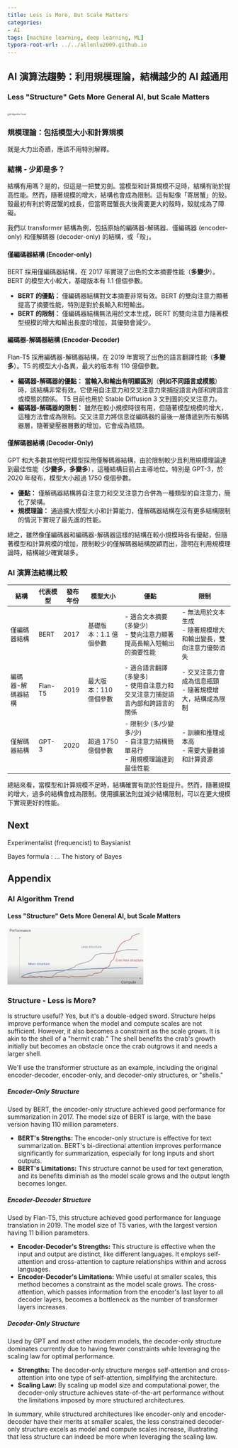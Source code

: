 ```yaml
---
title: Less is More, But Scale Matters
categories:
- AI
tags: [machine learning, deep learning, ML]
typora-root-url: ../../allenlu2009.github.io
---
```




## AI 演算法趨勢：利用規模理論，結構越少的 AI 越通用 

### Less "Structure" Gets More General AI, but Scale Matters

<img src="/../../../../OneDrive/allenlu2009.github.io/media/image-20240724094258386-1822505.png" alt="AI Algorithm Trend" style="zoom:30%;" />



### 規模理論：包括模型大小和計算規模

就是大力出奇蹟，應該不用特別解釋。

### 結構 - 少即是多？

結構有用嗎？是的，但這是一把雙刃劍。當模型和計算規模不足時，結構有助於提高性能。然而，隨著規模的增大，結構也會成為限制。這有點像「寄居蟹」的殼。殼最初有利於寄居蟹的成長，但當寄居蟹長大後需要更大的殼時，殼就成為了障礙。

我們以 transformer 結構為例，包括原始的編碼器-解碼器、僅編碼器 (encoder-only) 和僅解碼器 (decoder-only) 的結構，或「殼」。

#### 僅編碼器結構 (Encoder-only)
BERT 採用僅編碼器結構，在 2017 年實現了出色的文本摘要性能（**多變少**）。BERT 的模型大小較大，基礎版本有 1.1 億個參數。

- **BERT 的優點：** 僅編碼器結構對文本摘要非常有效。BERT 的雙向注意力顯著提高了摘要性能，特別是對於長輸入和短輸出。
- **BERT 的限制：** 僅編碼器結構無法用於文本生成，BERT 的雙向注意力隨著模型規模的增大和輸出長度的增加，其優勢會減少。

#### 編碼器-解碼器結構 (Encoder-Decoder)
Flan-T5 採用編碼器-解碼器結構，在 2019 年實現了出色的語言翻譯性能（**多變多**）。T5 的模型大小各異，最大的版本有 110 億個參數。

- **編碼器-解碼器的優點：** **當輸入和輸出有明顯區別**（**例如不同語言或模態**）時，該結構非常有效。它使用自注意力和交叉注意力來捕捉語言內部和跨語言或模態的關係。 T5 目前也用於 Stable Diffusion 3 文到圖的交叉注意力。
- **編碼器-解碼器的限制：** 雖然在較小規模時很有用，但隨著模型規模的增大，這種方法會成為限制。交叉注意力將信息從編碼器的最後一層傳遞到所有解碼器層，隨著變壓器層數的增加，它會成為瓶頸。

#### 僅解碼器結構 (Decoder-Only)
GPT 和大多數其他現代模型採用僅解碼器結構，由於限制較少且利用規模理論達到最佳性能（**少變多，多變多**），這種結構目前占主導地位。特別是 GPT-3，於 2020 年發布，模型大小超過 1750 億個參數。

- **優點：** 僅解碼器結構將自注意力和交叉注意力合併為一種類型的自注意力，簡化了架構。
- **規模理論：** 通過擴大模型大小和計算能力，僅解碼器結構在沒有更多結構限制的情況下實現了最先進的性能。

總之，雖然像僅編碼器和編碼器-解碼器這樣的結構在較小規模時各有優點，但隨著模型和計算規模的增加，限制較少的僅解碼器結構脫穎而出，證明在利用規模理論時，結構越少確實越多。



### AI 演算法結構比較

| 結構              | 代表模型 | 發布年份 | 模型大小               | 優點                                                         | 限制                                                         |
| ----------------- | -------- | -------- | ---------------------- | ------------------------------------------------------------ | ------------------------------------------------------------ |
| 僅編碼器結構      | BERT     | 2017     | 基礎版本：1.1 億個參數 | - 適合文本摘要 (多變少) <br>- 雙向注意力顯著提高長輸入短輸出的摘要性能 | - 無法用於文本生成<br>- 隨著規模增大和輸出變長，雙向注意力優勢消失 |
| 編碼器-解碼器結構 | Flan-T5  | 2019     | 最大版本：110 億個參數 | - 適合語言翻譯 (多變多)<br>- 使用自注意力和交叉注意力捕捉語言內部和跨語言的關係 | - 交叉注意力會成為信息瓶頸<br>- 隨著規模增大，結構成為限制   |
| 僅解碼器結構      | GPT-3    | 2020     | 超過 1750 億個參數     | - 限制少 (多/少變多/少)<br>- 自注意力結構簡單易行<br>- 用規模理論達到最佳性能 | - 訓練和推理成本高<br>- 需要大量數據和計算資源               |

總結來看，當模型和計算規模不足時，結構確實有助於性能提升。然而，隨著規模的增大，過多的結構會成為限制。使用擴展法則並減少結構限制，可以在更大規模下實現更好的性能。



## Next

Experimentalist (frequencist) to Baysianist

Bayes formula :  ...   The history of Bayes



## Appendix

### AI Algorithm Trend 

#### Less "Structure" Gets More General AI, but Scale Matters

<img src="/media/image-20240724094258386-1823644.png" alt="AI Algorithm Trend" style="zoom:30%;" />

### Structure - Less is More?

Is structure useful? Yes, but it's a double-edged sword. Structure helps improve performance when the model and compute scales are not sufficient. However, it also becomes a constraint as the scale grows. It is akin to the shell of a "hermit crab." The shell benefits the crab's growth initially but becomes an obstacle once the crab outgrows it and needs a larger shell.

We'll use the transformer structure as an example, including the original encoder-decoder, encoder-only, and decoder-only structures, or "shells."

##### Encoder-Only Structure
Used by BERT, the encoder-only structure achieved good performance for summarization in 2017. The model size of BERT is large, with the base version having 110 million parameters.

- **BERT's Strengths:** The encoder-only structure is effective for text summarization. BERT's bi-directional attention improves performance significantly for summarization, especially for long inputs and short outputs.
- **BERT's Limitations:** This structure cannot be used for text generation, and its benefits diminish as the model scale grows and the output length becomes longer.

##### Encoder-Decoder Structure
Used by Flan-T5, this structure achieved good performance for language translation in 2019. The model size of T5 varies, with the largest version having 11 billion parameters.

- **Encoder-Decoder's Strengths:** This structure is effective when the input and output are distinct, like different languages. It employs self-attention and cross-attention to capture relationships within and across languages.
- **Encoder-Decoder's Limitations:** While useful at smaller scales, this method becomes a constraint as the model scale grows. The cross-attention, which passes information from the encoder's last layer to all decoder layers, becomes a bottleneck as the number of transformer layers increases.

##### Decoder-Only Structure
Used by GPT and most other modern models, the decoder-only structure dominates currently due to having fewer constraints while leveraging the scaling law for optimal performance.

- **Strengths:** The decoder-only structure merges self-attention and cross-attention into one type of self-attention, simplifying the architecture.
- **Scaling Law:** By scaling up model size and computational power, the decoder-only structure achieves state-of-the-art performance without the limitations imposed by more structured architectures.

In summary, while structured architectures like encoder-only and encoder-decoder have their merits at smaller scales, the less constrained decoder-only structure excels as model and compute scales increase, illustrating that less structure can indeed be more when leveraging the scaling law.
